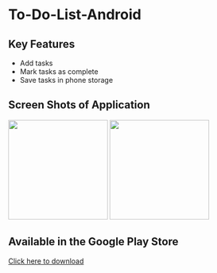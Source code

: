 # To-Do-List-Android
## Key Features
- Add tasks
- Mark tasks as complete
- Save tasks in phone storage

## Screen Shots of Application 

<p float="left">
  <img src="https://lh3.googleusercontent.com/q8OXEpXGV6AWMYoK-Eh8bcvH8dV75xW2JVieyo5Wv8JSN5qqDOFYOvCEAHhnma0nTN8=w2560-h1442-rw" width="200" />
  <img src="https://lh3.googleusercontent.com/TJA3hCOeQlEtP4yTMY-K8-9PdCwRdiOJK2AZ0SEKEFNm6hZHPZNxFOtBHUf1LEqMUf4=w2560-h1442-rw" width="200" /> 
</p>

## Available in the Google Play Store
[Click here to download](https://play.google.com/store/apps/details?id=com.weldaregay.abel.todolist)
